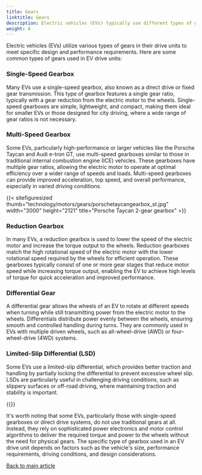 ```yaml
---
title: Gears
linktitle: Gears
description: Electric vehicles (EVs) typically use different types of gears in their drive units, depending on the specific design and requirements of the vehicle.
weight: 6
---
```

<!-- markdownlint-disable MD033 -->

Electric vehicles (EVs) utilize various types of gears in their drive units to meet specific design and performance requirements. Here are some common types of gears used in EV drive units:

### Single-Speed Gearbox

Many EVs use a single-speed gearbox, also known as a direct drive or fixed gear transmission. This type of gearbox features a single gear ratio, typically with a gear reduction from the electric motor to the wheels. Single-speed gearboxes are simple, lightweight, and compact, making them ideal for smaller EVs or those designed for city driving, where a wide range of gear ratios is not necessary.

### Multi-Speed Gearbox

Some EVs, particularly high-performance or larger vehicles like the Porsche Taycan and Audi e-tron GT, use multi-speed gearboxes similar to those in traditional internal combustion engine (ICE) vehicles. These gearboxes have multiple gear ratios, allowing the electric motor to operate at optimal efficiency over a wider range of speeds and loads. Multi-speed gearboxes can provide improved acceleration, top speed, and overall performance, especially in varied driving conditions.

{{< sitefiguresized thumb="technology/motors/gears/porschetaycangearbox_st.jpg" width="3000" height="2121" title="Porsche Taycan 2-gear gearbox" >}}

### Reduction Gearbox

In many EVs, a reduction gearbox is used to lower the speed of the electric motor and increase the torque output to the wheels. Reduction gearboxes match the high rotational speed of the electric motor with the lower rotational speed required by the wheels for efficient operation. These gearboxes typically consist of one or more gear stages that reduce motor speed while increasing torque output, enabling the EV to achieve high levels of torque for quick acceleration and improved performance.

### Differential Gear

A differential gear allows the wheels of an EV to rotate at different speeds when turning while still transmitting power from the electric motor to the wheels. Differentials distribute power evenly between the wheels, ensuring smooth and controlled handling during turns. They are commonly used in EVs with multiple driven wheels, such as all-wheel-drive (AWD) or four-wheel-drive (4WD) systems.

### Limited-Slip Differential (LSD)

Some EVs use a limited-slip differential, which provides better traction and handling by partially locking the differential to prevent excessive wheel slip. LSDs are particularly useful in challenging driving conditions, such as slippery surfaces or off-road driving, where maintaining traction and stability is important.

{{<evkxdisplayaddarticle />}}

It's worth noting that some EVs, particularly those with single-speed gearboxes or direct drive systems, do not use traditional gears at all. Instead, they rely on sophisticated power electronics and motor control algorithms to deliver the required torque and power to the wheels without the need for physical gears. The specific type of gearbox used in an EV drive unit depends on factors such as the vehicle's size, performance requirements, driving conditions, and design considerations.

[Back to main article](../#motor-setup)
